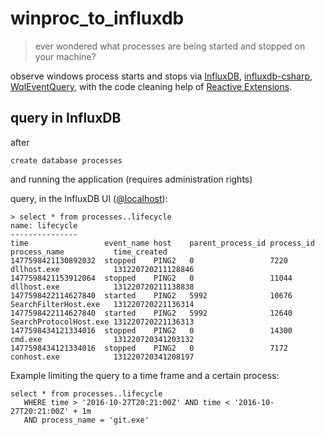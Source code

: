 # winproc_to_influxdb

> ever wondered what processes are being started and stopped on your machine?

observe windows process starts and stops via [InfluxDB](https://www.influxdata.com/time-series-platform/influxdb/), [influxdb-csharp](https://github.com/influxdata/influxdb-csharp), [WqlEventQuery](), with the code cleaning help of [Reactive Extensions](https://github.com/Reactive-Extensions/Rx.NET).

## query in InfluxDB

after

```
create database processes
```

and running the application (requires administration rights)

query, in the InfluxDB UI ([@localhost](http://localhost:8083/)):

```
> select * from processes..lifecycle
name: lifecycle
---------------
time                 event_name host    parent_process_id process_id process_name           time_created
1477598421130892032  stopped    PING2   0                 7220       dllhost.exe            131220720211128846
1477598421153912064  stopped    PING2   0                 11044      dllhost.exe            131220720211138838
1477598422114627840  started    PING2   5992              10676      SearchFilterHost.exe   131220720221136314
1477598422114627840  started    PING2   5992              12640      SearchProtocolHost.exe 131220720221136313
1477598434121334016  stopped    PING2   0                 14300      cmd.exe                131220720341203132
1477598434121334016  stopped    PING2   0                 7172       conhost.exe            131220720341208197
```

Example limiting the query to a time frame and a certain process:

```
select * from processes..lifecycle
   WHERE time > '2016-10-27T20:21:00Z' AND time < '2016-10-27T20:21:00Z' + 1m
   AND process_name = 'git.exe'
```
